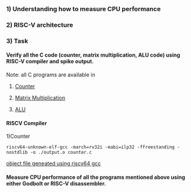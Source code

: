 ### 1) Understanding how to measure CPU performance


### 2) RISC-V architecture


### 3) Task

####  Verify all the C code (counter, matrix multiplication, ALU code) using RISC-V compiler and spike output.

Note: all C programs are available in 

1) [Counter](../week1/part_a/counter.c)

2) [Matrix Multiplication](../week1/part_a/matrix_mul.c)

3) [ALU](../week1/part_b/alu.c)

####  RISCV Compiler
 1)Counter
  ```   
  riscv64-unknown-elf-gcc -march=rv32i -mabi=ilp32 -ffreestanding -nostdlib -o ./output.o counter.c
  ```
[object file geneated using riscv64 gcc](../week1/part_a/output.o)
#### Measure CPU performance of all the programs mentioned above using either Godbolt or RISC-V disassembler.
